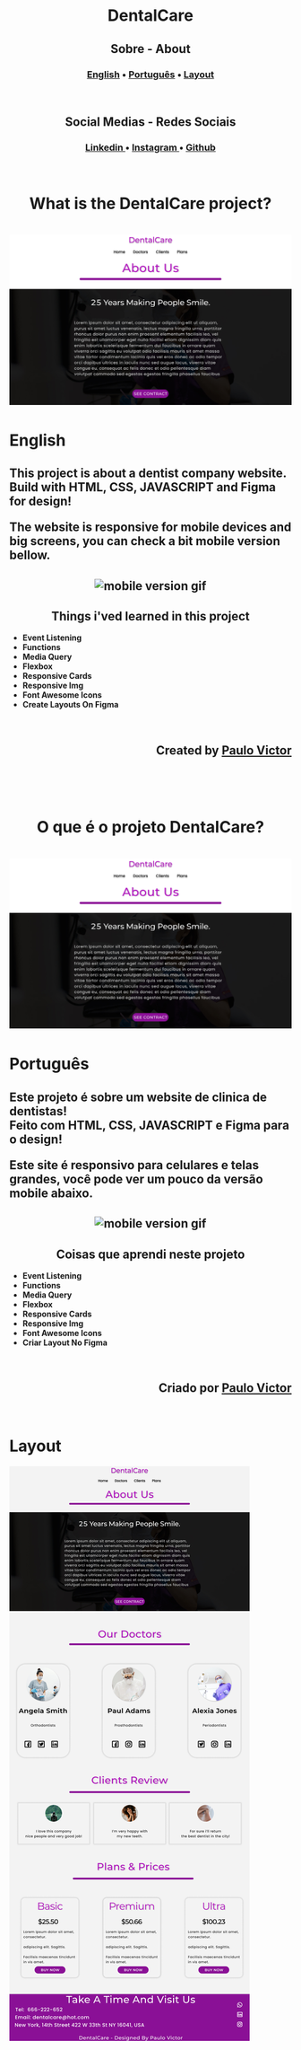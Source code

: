 <h1 align="center">DentalCare</h1>

<h2 align="center">Sobre - About</h2>

<h3 align="center">

[English](#english) • [Português](#portuges) • [Layout](#layout)
</h3>

<br>

<h2 align="center">Social Medias - Redes Sociais<br> </h2>

<h3 align="center"><a href="https://www.linkedin.com/in/paulovictorpbi/">
Linkedin 
</a> •
<a href="https://www.instagram.com/paulopbi_/">
Instagram 
</a> •
<a href="https://github.com/Paulpbi">
Github
</a> 
</h3>

<br>

<h1 align="center">What is the DentalCare project?</h1>

<h1 align="center">
    <img alt="Projeto Gif" title="Gif" src="./assets/HomePage.jpg">
</h1>

 # English

<h2 align="left"> 

This project is about a dentist company website. <br>
Build with **HTML**, **CSS**, **JAVASCRIPT** and **Figma** for design!

The website is responsive for mobile devices and big screens, you can check a bit mobile version bellow.
</h2>

<h2 align="center">
<img alt="mobile version gif" src="assets/DentalCare.gif">
</h2>

<h2 align="center">Things i'ved learned in this project</h2>

- **Event Listening**
- **Functions**
- **Media Query**
- **Flexbox**
- **Responsive Cards**
- **Responsive Img**
- **Font Awesome Icons**
- **Create Layouts On Figma**
<br>

<h2 align="right">Created by <a href="https://www.instagram.com/paulopbi_/">Paulo Victor</a></h2>

<br><br><br>

<h1 align="center">O que é o projeto DentalCare?</h1>

<h1 align="center">
    <img alt="Projeto Gif" title="Gif" src="./assets/HomePage.jpg">
</h1>

# Português

<h2 align="left"> 

Este projeto é sobre um website de clinica de dentistas! <br>
Feito com **HTML**, **CSS**, **JAVASCRIPT** e **Figma** para o design!

Este site é responsivo para celulares e telas grandes, você pode ver um pouco da versão mobile abaixo.
</h2>

<h2 align="center">
<img alt="mobile version gif" src="assets/DentalCare.gif">
</h2>

<h2 align="center">Coisas que aprendi neste projeto</h2>

- **Event Listening**
- **Functions**
- **Media Query**
- **Flexbox**
- **Responsive Cards**
- **Responsive Img**
- **Font Awesome Icons**
- **Criar Layout No Figma**
<br>

<h2 align="right">Criado por <a href="https://www.instagram.com/paulopbi_/">Paulo Victor</a></h2>
<br>

# Layout

<img src="assets/DentalCare_Desktop.jpg">